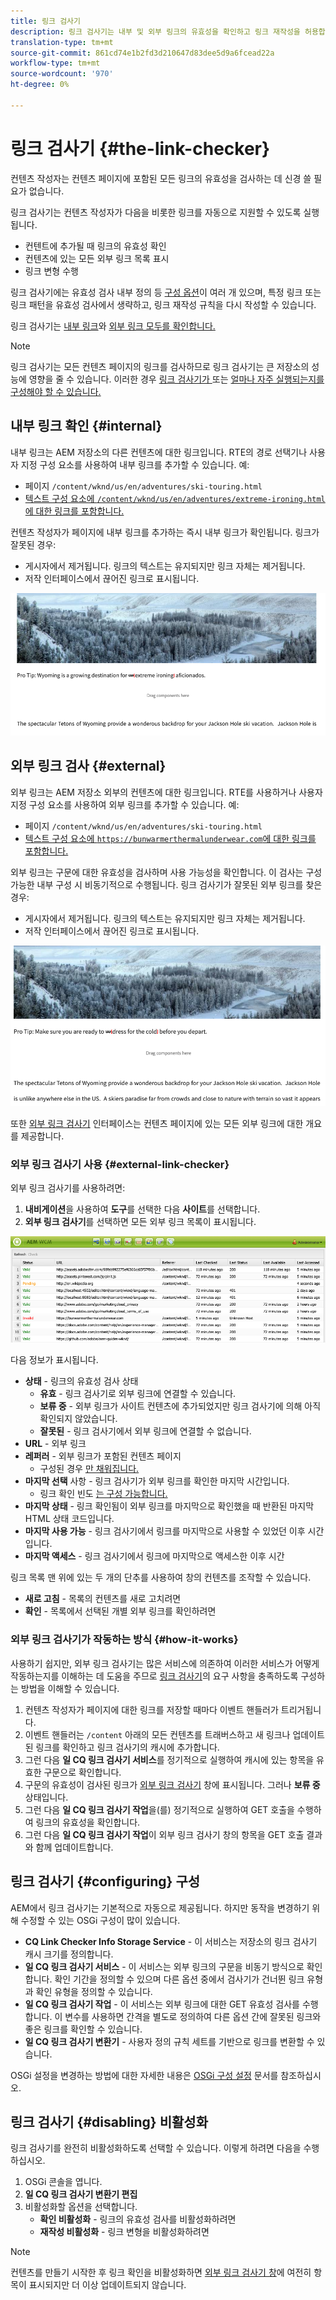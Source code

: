 ```yaml
---
title: 링크 검사기
description: 링크 검사기는 내부 및 외부 링크의 유효성을 확인하고 링크 재작성을 허용합니다.
translation-type: tm+mt
source-git-commit: 861cd74e1b2fd3d210647d83dee5d9a6fcead22a
workflow-type: tm+mt
source-wordcount: '970'
ht-degree: 0%

---
```



# 링크 검사기 {#the-link-checker}

컨텐츠 작성자는 컨텐츠 페이지에 포함된 모든 링크의 유효성을 검사하는 데 신경 쓸 필요가 없습니다.

링크 검사기는 컨텐츠 작성자가 다음을 비롯한 링크를 자동으로 지원할 수 있도록 실행됩니다.

* 컨텐트에 추가될 때 링크의 유효성 확인
* 컨텐츠에 있는 모든 외부 링크 목록 표시
* 링크 변형 수행

링크 검사기에는 유효성 검사 내부 정의 등 [구성 옵션](#configuring)이 여러 개 있으며, 특정 링크 또는 링크 패턴을 유효성 검사에서 생략하고, 링크 재작성 규칙을 다시 작성할 수 있습니다.

링크 검사기는 [내부 링크](#internal)와 [외부 링크 모두를 확인합니다.](#external)

>[!NOTE]
>
>링크 검사기는 모든 컨텐츠 페이지의 링크를 검사하므로 링크 검사기는 큰 저장소의 성능에 영향을 줄 수 있습니다. 이러한 경우 [링크 검사기가 ](#configuring) 또는 [얼마나 자주 실행되는지를 구성해야 할 수 있습니다.](#disabling)

## 내부 링크 확인 {#internal}

내부 링크는 AEM 저장소의 다른 컨텐츠에 대한 링크입니다. RTE의 경로 선택기나 사용자 지정 구성 요소를 사용하여 내부 링크를 추가할 수 있습니다. 예:

* 페이지 `/content/wknd/us/en/adventures/ski-touring.html`
* [텍스트 구성 요소에 `/content/wknd/us/en/adventures/extreme-ironing.html`에 대한 링크를 포함합니다.](https://experienceleague.adobe.com/docs/experience-manager-core-components/using/components/text.html)

컨텐츠 작성자가 페이지에 내부 링크를 추가하는 즉시 내부 링크가 확인됩니다. 링크가 잘못된 경우:

* 게시자에서 제거됩니다. 링크의 텍스트는 유지되지만 링크 자체는 제거됩니다.
* 저작 인터페이스에서 끊어진 링크로 표시됩니다.

![페이지를 작성할 때 끊어진 내부 링크](assets/link-checker-invalid-link-internal.png)

## 외부 링크 검사 {#external}

외부 링크는 AEM 저장소 외부의 컨텐츠에 대한 링크입니다. RTE를 사용하거나 사용자 지정 구성 요소를 사용하여 외부 링크를 추가할 수 있습니다. 예:

* 페이지 `/content/wknd/us/en/adventures/ski-touring.html`
* [텍스트 구성 요소에 `https://bunwarmerthermalunderwear.com`에 대한 링크를 포함합니다.](https://experienceleague.adobe.com/docs/experience-manager-core-components/using/components/text.html)

외부 링크는 구문에 대한 유효성을 검사하며 사용 가능성을 확인합니다. 이 검사는 구성 가능한 내부 구성 시 비동기적으로 수행됩니다. 링크 검사기가 잘못된 외부 링크를 찾은 경우:

* 게시자에서 제거됩니다. 링크의 텍스트는 유지되지만 링크 자체는 제거됩니다.
* 저작 인터페이스에서 끊어진 링크로 표시됩니다.

![페이지를 작성할 때 끊어진 내부 링크](assets/link-checker-invalid-link-external.png)

또한 [외부 링크 검사기](#external-link-checker) 인터페이스는 컨텐츠 페이지에 있는 모든 외부 링크에 대한 개요를 제공합니다.

### 외부 링크 검사기 사용 {#external-link-checker}

외부 링크 검사기를 사용하려면:

1. **내비게이션**&#x200B;을 사용하여 **도구**&#x200B;를 선택한 다음 **사이트**&#x200B;를 선택합니다.
1. **외부 링크 검사기**&#x200B;를 선택하면 모든 외부 링크 목록이 표시됩니다.

![](assets/external-link-checker.png)

다음 정보가 표시됩니다.

* **상태**  - 링크의 유효성 검사 상태
   * **유효**  - 링크 검사기로 외부 링크에 연결할 수 있습니다.
   * **보류 중**  - 외부 링크가 사이트 컨텐츠에 추가되었지만 링크 검사기에 의해 아직 확인되지 않았습니다.
   * **잘못된**  - 링크 검사기에서 외부 링크에 연결할 수 없습니다.
* **URL**  - 외부 링크
* **레퍼러**  - 외부 링크가 포함된 컨텐츠 페이지
   * 구성된 경우 [만 채워집니다.](#configuring)
* **마지막 선택**  사항 - 링크 검사기가 외부 링크를 확인한 마지막 시간입니다.
   * 링크 확인 빈도 [는 구성 가능합니다.](#configuring)
* **마지막 상태**  - 링크 확인됨이 외부 링크를 마지막으로 확인했을 때 반환된 마지막 HTML 상태 코드입니다.
* **마지막 사용 가능**  - 링크 검사기에서 링크를 마지막으로 사용할 수 있었던 이후 시간입니다.
* **마지막 액세스**  - 링크 검사기에서 링크에 마지막으로 액세스한 이후 시간

링크 목록 맨 위에 있는 두 개의 단추를 사용하여 창의 컨텐츠를 조작할 수 있습니다.

* **새로 고침**  - 목록의 컨텐츠를 새로 고치려면
* **확인**  - 목록에서 선택된 개별 외부 링크를 확인하려면

### 외부 링크 검사기가 작동하는 방식 {#how-it-works}

사용하기 쉽지만, 외부 링크 검사기는 많은 서비스에 의존하여 이러한 서비스가 어떻게 작동하는지를 이해하는 데 도움을 주므로 [링크 검사기](#configuring)의 요구 사항을 충족하도록 구성하는 방법을 이해할 수 있습니다.

1. 컨텐츠 작성자가 페이지에 대한 링크를 저장할 때마다 이벤트 핸들러가 트리거됩니다.
1. 이벤트 핸들러는 `/content` 아래의 모든 컨텐츠를 트래버스하고 새 링크나 업데이트된 링크를 확인하고 링크 검사기의 캐시에 추가합니다.
1. 그런 다음 **일 CQ 링크 검사기 서비스**&#x200B;를 정기적으로 실행하여 캐시에 있는 항목을 유효한 구문으로 확인합니다.
1. 구문의 유효성이 검사된 링크가 [외부 링크 검사기](#external-link-checker) 창에 표시됩니다. 그러나 **보류 중** 상태입니다.
1. 그런 다음 **일 CQ 링크 검사기 작업**&#x200B;을(를) 정기적으로 실행하여 GET 호출을 수행하여 링크의 유효성을 확인합니다.
1. 그런 다음 **일 CQ 링크 검사기 작업**&#x200B;이 외부 링크 검사기 창의 항목을 GET 호출 결과와 함께 업데이트합니다.

## 링크 검사기 {#configuring} 구성

AEM에서 링크 검사기는 기본적으로 자동으로 제공됩니다. 하지만 동작을 변경하기 위해 수정할 수 있는 OSGi 구성이 많이 있습니다.

* **CQ Link Checker Info Storage Service**  - 이 서비스는 저장소의 링크 검사기 캐시 크기를 정의합니다.
* **일 CQ 링크 검사기 서비스**  - 이 서비스는 외부 링크의 구문을 비동기 방식으로 확인합니다. 확인 기간을 정의할 수 있으며 다른 옵션 중에서 검사기가 건너뛴 링크 유형과 확인 유형을 정의할 수 있습니다.
* **일 CQ 링크 검사기 작업**  - 이 서비스는 외부 링크에 대한 GET 유효성 검사를 수행합니다. 이 변수를 사용하면 간격을 별도로 정의하여 다른 옵션 간에 잘못된 링크와 좋은 링크를 확인할 수 있습니다.
* **일 CQ 링크 검사기 변환기**  - 사용자 정의 규칙 세트를 기반으로 링크를 변환할 수 있습니다.

OSGi 설정을 변경하는 방법에 대한 자세한 내용은 [OSGi 구성 설정](/help/sites-deploying/osgi-configuration-settings.md) 문서를 참조하십시오.

## 링크 검사기 {#disabling} 비활성화

링크 검사기를 완전히 비활성화하도록 선택할 수 있습니다. 이렇게 하려면 다음을 수행하십시오.

1. OSGi 콘솔을 엽니다.
1. **일 CQ 링크 검사기 변환기 편집**
1. 비활성화할 옵션을 선택합니다.
   * **확인 비활성화**  - 링크의 유효성 검사를 비활성화하려면
   * **재작성 비활성화**  - 링크 변형을 비활성화하려면

>[!NOTE]
>
>컨텐츠를 만들기 시작한 후 링크 확인을 비활성화하면 [외부 링크 검사기 창](#external-link-checker)에 여전히 항목이 표시되지만 더 이상 업데이트되지 않습니다.

